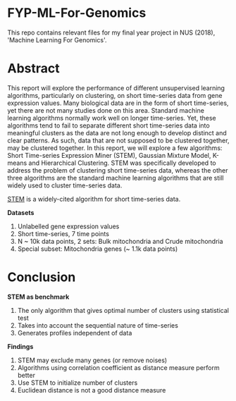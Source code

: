 # FYP-ML-For-Genomics
This repo contains relevant files for my final year project in NUS (2018), 'Machine Learning For Genomics'.

# Abstract

This report will explore the performance of different unsupervised learning algorithms, particularly on clustering, on short time-series data from gene expression values. 
Many biological data are in the form of short time-series, yet there are not many studies done on this area. 
Standard machine learning algorithms normally work well on longer time-series. 
Yet, these algorithms tend to fail to separate different short time-series data into meaningful clusters as the data are not long enough to develop distinct and clear patterns. 
As such, data that are not supposed to be clustered together, may be clustered together. 
In this report, we will explore a few algorithms: Short Time-series Expression Miner (STEM), Gaussian Mixture Model, K-means and Hierarchical Clustering. 
STEM was specifically developed to address the problem of clustering short time-series data, 
whereas the other three algorithms are the standard machine learning algorithms that are still widely used to cluster time-series data.

[STEM](https://link.springer.com/article/10.1186/1471-2105-7-191) is a widely-cited algorithm for short time-series data.

**Datasets**
1. Unlabelled gene expression values
2. Short time-series, 7 time points
3. N ~ 10k data points, 2 sets: Bulk mitochondria and Crude mitochondria
4. Special subset: Mitochondria genes (~ 1.1k data points)

# Conclusion
**STEM as benchmark**
1. The only algorithm that gives optimal number of clusters using statistical test
2. Takes into account the sequential nature of time-series
3. Generates profiles independent of data

**Findings**
1. STEM may exclude many genes (or remove noises)
2. Algorithms using correlation coefficient as distance measure perform better 
3. Use STEM to initialize number of clusters
4. Euclidean distance is not a good distance measure

